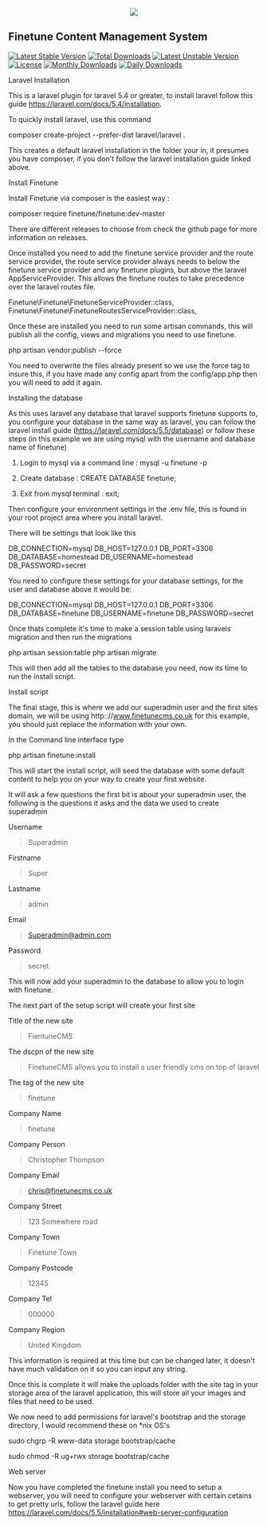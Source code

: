 <p align="center"><img src="http://finetunecms.co.uk/identity.svg"></p>

## Finetune Content Management System

[![Latest Stable Version](https://poser.pugx.org/finetune/finetune/v/stable)](https://packagist.org/packages/finetune/finetune)
[![Total Downloads](https://poser.pugx.org/finetune/finetune/downloads)](https://packagist.org/packages/finetune/finetune)
[![Latest Unstable Version](https://poser.pugx.org/finetune/finetune/v/unstable)](https://packagist.org/packages/finetune/finetune)
[![License](https://poser.pugx.org/finetune/finetune/license)](https://packagist.org/packages/finetune/finetune)
[![Monthly Downloads](https://poser.pugx.org/finetune/finetune/d/monthly)](https://packagist.org/packages/finetune/finetune)
[![Daily Downloads](https://poser.pugx.org/finetune/finetune/d/daily)](https://packagist.org/packages/finetune/finetune)


Laravel Installation

This is a laravel plugin for laravel 5.4 or greater, to install laravel follow this guide https://laravel.com/docs/5.4/installation.

To quickly install laravel, use this command

composer create-project --prefer-dist laravel/laravel .

This creates a default laravel installation in the folder your in, it presumes you have composer, if you don't follow the laravel installation guide linked above.

Install Finetune

Install Finetune via composer is the easiest way :

composer require finetune/finetune:dev-master

There are different releases to choose from check the github page for more information on releases.

Once installed you need to add the finetune service provider and the route service provider, the route service provider always needs to below the finetune service provider and any finetune plugins, but above the laravel AppServiceProvider. This allows the finetune routes to take precedence over the laravel routes file. 

Finetune\Finetune\FinetuneServiceProvider::class,
Finetune\Finetune\FinetuneRoutesServiceProvider::class,


Once these are installed you need to run some artisan commands, this will publish all the config, views and migrations you need to use finetune. 

php artisan vendor:publish --force

You need to overwrite the files already present so we use the force tag to insure this, if you have made any config apart from the config/app.php then you will need to add it again.

Installing the database

As this uses laravel any database that laravel supports finetune supports to, you configure your database in the same way as laravel, you can follow the laravel install guide (https://laravel.com/docs/5.5/database) or follow these steps (in this example we are using mysql with the username and database name of finetune)

1) Login to mysql via a command line : mysql -u finetune -p

2) Create database : CREATE DATABASE finetune;

3) Exit from mysql terminal : exit;

Then configure your environment settings in the .env file, this is found in your root project area where you install laravel.

There will be settings that look like this

DB_CONNECTION=mysql
DB_HOST=127.0.0.1
DB_PORT=3306
DB_DATABASE=homestead
DB_USERNAME=homestead
DB_PASSWORD=secret

You need to configure these settings for your database settings, for the user and database above it would be:

DB_CONNECTION=mysql
DB_HOST=127.0.0.1
DB_PORT=3306
DB_DATABASE=finetune
DB_USERNAME=finetune
DB_PASSWORD=secret

Once thats complete it's time to make a session table using laravels migration and then run the migrations 

php artisan session:table
php artisan migrate

This will then add all the tables to the database you need, now its time to run the install script.

Install script

The final stage, this is where we add our superadmin user and the first sites domain, we will be using http:://www.finetunecms.co.uk for this example, you should just replace the information with your own.

In the Command line interface type

php artisan finetune:install

This will start the install script, will seed the database with some default content to help you on your way to create your first website.

It will ask a few questions the first bit is about your superadmin user, the following is the questions it asks and the data we used to create superadmin

Username 
> Superadmin

Firstname 
> Super

Lastname 
> admin

Email 
> Superadmin@admin.com

Password 
> secret


This will now add your superadmin to the database to allow you to login with finetune.

The next part of the setup script will create your first site

Title of the new site 
> FientuneCMS

The dscpn of the new site 
>FinetuneCMS allows you to install a user friendly cms on top of laravel

The tag of the new site 
>finetune

Company Name 
>finetune

Company Person 
> Christopher Thompson

Company Email 
> chris@finetunecms.co.uk

Company Street 
> 123 Somewhere road

Company Town 
> Finetune Town

Company Postcode 
> 12345

Company Tel 
> 000000

Company Region 
> United Kingdom

This information is required at this time but can be changed later, it doesn't have much validation on it so you can input any string.

Once this is complete it will make the uploads folder with the site tag in your storage area of the laravel application, this will store all your images and files that need to be used.

We now need to add permissions for laravel's bootstrap and the storage directory, I would recommend these on *nix OS's

sudo chgrp -R www-data storage bootstrap/cache 

sudo chmod -R ug+rwx storage bootstrap/cache

Web server

Now you have completed the finetune install you need to setup a webserver, you will need to configure your webserver with certain cetains to get pretty urls, follow the laravel guide here https://laravel.com/docs/5.5/installation#web-server-configuration





